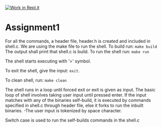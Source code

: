 [![Work in Repl.it](https://classroom.github.com/assets/work-in-replit-14baed9a392b3a25080506f3b7b6d57f295ec2978f6f33ec97e36a161684cbe9.svg)](https://classroom.github.com/online_ide?assignment_repo_id=3009113&assignment_repo_type=AssignmentRepo)
# Assignment1
For all the commands, a header file, header.h is created and included in shell.c. We are using the make file to run the shell. To build run:
`make build
`
The output shall print that shell.c is build. To run the shell run:
`make run`

The shell starts executing with '>' symbol. 

To exit the shell, give the input: `exit`.

To clean shell, run:
`make clean`

The shell runs in a loop until forced exit or exit is given as input. The basic loop of shell involves taking user input until pressed enter. If the input matches with any of the binaries self-build, it is executed by commands specified in shell.c through header file, else it forks to run the inbuilt binaries. 
-The user input is tokenized by space character. 

Switch case is used to run the self-builds commands in the shell.c

